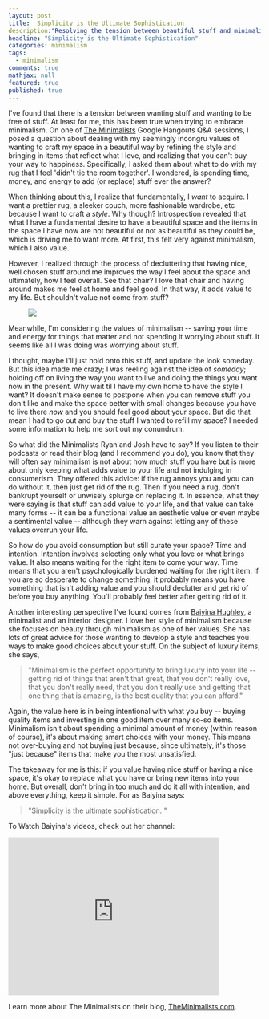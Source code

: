 ```yaml
---
layout: post
title:  Simplicity is the Ultimate Sophistication
description:"Resolving the tension between beautiful stuff and minimalism":
headline: "Simplicity is the Ultimate Sophistication"
categories: minimalism
tags: 
  - minimalism
comments: true
mathjax: null
featured: true
published: true
---
```


I've found that there is a tension between wanting stuff and wanting to be free of stuff. At least for me, this has been true when trying to embrace minimalism. On one of [The Minimalists](http://www.theminimalists.com) Google Hangouts Q&A sessions, I posed a question about dealing with my seemingly incongru values of wanting to craft my space in a beautiful way by refining the style and bringing in items that reflect what I love, and realizing that you can't buy your way to happiness. Specifically, I asked them about what to do with my rug that I feel 'didn't tie the room together'. I wondered, is spending time, money, and energy to add (or replace) stuff ever the answer?

When thinking about this, I realize that fundamentally, I *want* to acquire. I want a prettier rug, a sleeker couch, more fashionable wardrobe, etc because I want to craft a *style*. Why though? Introspection revealed that what I have a fundamental desire to  have a beautiful space and the items in the space I have now are not beautiful or not as beautiful as they could be, which is driving me to want more. At first, this felt very against minimalism, which I also value.

However, I realized through the process of decluttering that having nice, well chosen stuff around me improves the way I feel about the space and ultimately, how I feel overall. See that chair? I love that chair and having around makes me feel at home and feel good. In that way, it adds value to my life. But shouldn't value not come from stuff?

<figure>
	<a href="{{ site.url }}/images/2016-01-20-simplicity-sophistication/chair.jpg"><img src="{{ site.url }}/images/2016-01-20-simplicity-sophistication/chair.jpg"></a>
</figure>


Meanwhile, I'm considering the values of minimalism -- saving your time and energy for things that matter and not spending it worrying about stuff. It seems like all I was doing was worrying about stuff. 

I thought, maybe I'll just hold onto this stuff, and update the look someday. But this idea made me crazy; I was reeling against the idea of *someday*; holding off on living the way you want to live and doing the things you want now in the present. Why wait til I have my own home to have the style I want? It doesn't make sense to postpone when you can remove stuff you don't like and make the space better with small changes because you have to live there *now* and you should feel good about your space. But did that mean I had to go out and buy the stuff I wanted to refill my space? I needed some information to help me sort out my conundrum.

So what did the Minimalists Ryan and Josh have to say? If you listen to their podcasts or read their blog (and I recommend you do), you know that they will often say minimalism is not about how much stuff you have but is more about only keeping what adds value to your life and not indulging in consumerism. They offered this advice: if the rug annoys you and you can do without it, then just get rid of the rug. Then if you need a rug, don't bankrupt yourself or unwisely splurge on replacing it. In essence, what they were saying is that stuff can add value to your life, and that value can take many forms -- it can be a functional value an aesthetic value or even maybe a sentimental value -- although they warn against letting any of these values overrun your life.

So how do you avoid consumption but still curate your space? Time and intention. Intention involves selecting only what you love or what brings value. It also means waiting for the right item to come your way. Time means that you aren't psychologically burdened waiting for the right item. If you are so desperate to change something, it probably means you have something that isn't adding value and you should declutter and get rid of before you buy anything. You'll probably feel better after getting rid of it.

Another interesting perspective I've found comes from [Baiyina Hughley](http://www.baiyina.com), a minimalist and an interior designer. I love her style of minimalism because she focuses on beauty through minimalism as one of her values. She has lots of great advice for those wanting to develop a style and teaches you ways to make good choices about your stuff. On the subject of luxury items, she says, 

> "Minimalism is the perfect opportunity to bring luxury into your life -- getting rid of things that aren't that great, that you don't really love, that you don't really need, that you don't really use and getting that one thing that is amazing, is the best quality that you can afford." 

Again, the value here is in being intentional with what you buy -- buying quality items and investing in one good item over many so-so items. Minimalism isn't about spending a minimal amount of money (within reason of course), it's about making smart choices with your money. This means not over-buying and not buying just because, since ultimately, it's those "just because" items that make you the most unsatisfied. 

The takeaway for me is this: if you value having nice stuff or having a nice space, it's okay to replace what you have or bring new items into your home. But overall, don't bring in too much and do it all with intention, and above everything, keep it simple. For as Baiyina says: 

> "Simplicity is the ultimate sophistication. "

To Watch Baiyina's videos, check out her channel:
<iframe width="420" height="315" src="https://www.youtube.com/embed/HvLp7QfABtI" frameborder="0" allowfullscreen></iframe>
<br>

Learn more about The Minimalists on their blog, [TheMinimalists.com](http://www.theminimalists.com).
